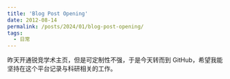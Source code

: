 ```yaml
---
title: 'Blog Post Opening'
date: 2012-08-14
permalink: /posts/2024/01/blog-post-opening/
tags:
  - 日常
---
```


昨天开通锐竞学术主页，但是可定制性不强，于是今天转而到 GitHub，希望我能坚持在这个平台记录与科研相关的工作。